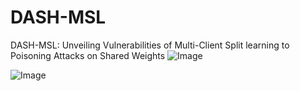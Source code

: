 # DASH-MSL
DASH-MSL: Unveiling Vulnerabilities of Multi-Client Split learning to Poisoning Attacks on Shared Weights
![Image](https://github.com/user-attachments/assets/578180ff-b3fb-4de4-a5e3-94a95c6c9937)

![Image](https://github.com/user-attachments/assets/3b42b821-21f2-48ca-b295-79ce54b2aa52)
